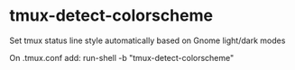 # tmux-detect-colorscheme
Set tmux status line style automatically based on Gnome light/dark modes

On .tmux.conf add: run-shell -b "tmux-detect-colorscheme"
